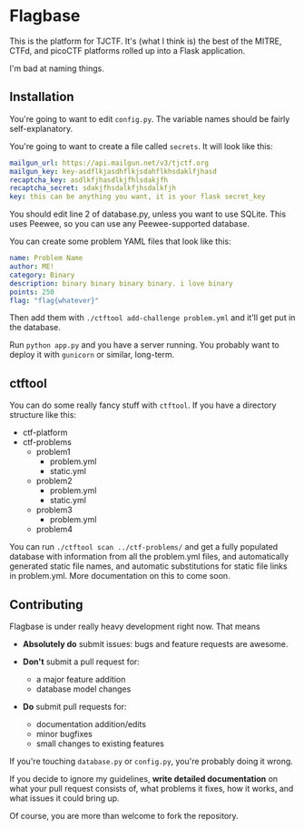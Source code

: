 # Flagbase
This is the platform for TJCTF. It's (what I think is) the best of the MITRE,
CTFd, and picoCTF platforms rolled up into a Flask application.

I'm bad at naming things.

## Installation
You're going to want to edit `config.py`. The variable names should be fairly
self-explanatory.

You're going to want to create a file called `secrets`. It will look like this:

```yml
mailgun_url: https://api.mailgun.net/v3/tjctf.org
mailgun_key: key-asdflkjasdhflkjsdahflkhsdaklfjhasd
recaptcha_key: asdlkfjhasdlkjfhlsdakjfh
recaptcha_secret: sdakjfhsdalkfjhsdalkfjh
key: this can be anything you want, it is your flask secret_key
```

You should edit line 2 of database.py, unless you want to use SQLite. This uses
Peewee, so you can use any Peewee-supported database.

You can create some problem YAML files that look like this:

```yml
name: Problem Name
author: ME!
category: Binary
description: binary binary binary binary. i love binary
points: 250
flag: "flag{whatever}"
```

Then add them with `./ctftool add-challenge problem.yml` and it'll get put in the
database.

Run `python app.py` and you have a server running. You probably want to deploy
it with `gunicorn` or similar, long-term.

## ctftool

You can do some really fancy stuff with `ctftool`. If you have a directory structure
like this:

- ctf-platform
- ctf-problems
    - problem1
        - problem.yml
        - static.yml
    - problem2
        - problem.yml
        - static.yml
    - problem3
        - problem.yml
    - problem4

You can run `./ctftool scan ../ctf-problems/` and get a fully populated database
with information from all the problem.yml files, and automatically generated
static file names, and automatic substitutions for static file links in
problem.yml. More documentation on this to come soon.

## Contributing

Flagbase is under really heavy development right now. That means

- **Absolutely do** submit issues: bugs and feature requests are awesome.

- **Don't** submit a pull request for:
    - a major feature addition
    - database model changes

- **Do** submit pull requests for:
    - documentation addition/edits
    - minor bugfixes
    - small changes to existing features

If you're touching `database.py` or `config.py`, you're probably doing it wrong.

If you decide to ignore my guidelines, **write detailed documentation** on what your
pull request consists of, what problems it fixes, how it works, and what issues
it could bring up.

Of course, you are more than welcome to fork the repository.
